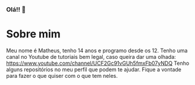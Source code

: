 ### Olá!! 👋

# Sobre mim
Meu nome é Matheus, tenho 14 anos e programo desde os 12.
Tenho uma canal no Youtube de tutoriais bem legal, caso queira dar uma olhada: https://www.youtube.com/channel/UCF2Gc91vGUh5fmxFb07yNDQ
Tenho alguns repositórios no meu perfil que podem te ajudar. Fique a vontade para fazer o que quiser com o que tem neles.

<!--
**M4THEWS2/M4THEWS2** is a ✨ _special_ ✨ repository because its `README.md` (this file) appears on your GitHub profile.

Here are some ideas to get you started:

- 🔭 I’m currently working on ...
- 🌱 I’m currently learning ...
- 👯 I’m looking to collaborate on ...
- 🤔 I’m looking for help with ...
- 💬 Ask me about ...
- 📫 How to reach me: ...
- 😄 Pronouns: ...
- ⚡ Fun fact: ...
-->
